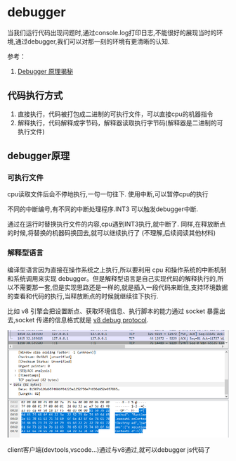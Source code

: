 # debugger

当我们运行代码出现问题时,通过console.log打印日志,不能很好的展现当时的环境,通过debugger,我们可以对那一刻的环境有更清晰的认知.

参考：

1. [Debugger 原理揭秘](https://zhuanlan.zhihu.com/p/372135871?utm_source=qq&utm_medium=social&utm_oi=703260335347347456)

## 代码执行方式

1. 直接执行，代码被打包成二进制的可执行文件，可以直接cpu的机器指令
2. 解释执行，代码解释成字节码，解释器读取执行字节码(解释器是二进制的可执行文件)

## debugger原理

### 可执行文件

cpu读取文件后会不停地执行,一句一句往下.
使用中断,可以暂停cpu的执行

不同的中断编号,有不同的中断处理程序.INT3 可以触发debugger中断.

通过在运行时替换执行文件的内容,cpu遇到INT3执行,就中断了.
同样,在释放断点的时候,将替换的机器码换回去,就可以继续执行了
(不理解,后续阅读其他材料)

### 解释型语言

编译型语言因为直接在操作系统之上执行,所以要利用 cpu 和操作系统的中断机制和系统调用来实现 debugger。但是解释型语言是自己实现代码的解释执行的,所以不需要那一套,但是实现思路还是一样的,就是插入一段代码来断住,支持环境数据的查看和代码的执行,当释放断点的时候就继续往下执行.

比如 v8 引擎会把设置断点、获取环境信息、执行脚本的能力通过 socket 暴露出去,socket 传递的信息格式就是 [v8 debug protocol](https://github.com/buggerjs/bugger-v8-client/blob/master/PROTOCOL.md).

![v8 执行](./v8%20execute.png)

client客户端(devtools,vscode...)通过与v8通过,就可以debugger js代码了
